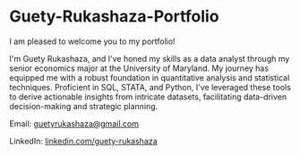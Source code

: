 # Guety-Rukashaza-Portfolio

I am pleased to welcome you to my portfolio!

I'm Guety Rukashaza, and I've honed my skills as a data analyst through my senior economics major at the University of Maryland. My journey has equipped me with a robust foundation in quantitative analysis and statistical techniques. Proficient in SQL, STATA, and Python, I've leveraged these tools to derive actionable insights from intricate datasets, facilitating data-driven decision-making and strategic planning.

Email: guetyrukashaza@gmail.com

LinkedIn: [linkedin.com/guety-rukashaza](https://www.linkedin.com/in/guety-rukashaza-8765181b5/)
